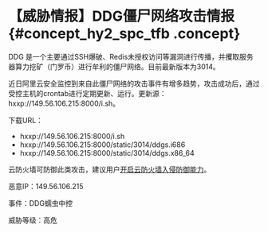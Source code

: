# 【威胁情报】DDG僵尸网络攻击情报 {#concept_hy2_spc_tfb .concept}

DDG 是一个主要通过SSH爆破、Redis未授权访问等漏洞进行传播，并攫取服务器算力挖矿（门罗币）进行牟利的僵尸网络。目前最新版本为3014。

近日阿里云安全监控到来自此僵尸网络的攻击事件有增多趋势，攻击成功后，通过受控主机的crontab进行定期更新、运行。更新源：hxxp://149.56.106.215:8000/i.sh。

下载URL：

-   hxxp://149.56.106.215:8000/i.sh
-   hxxp://149.56.106.215:8000/static/3014/ddgs.i686
-   hxxp://149.56.106.215:8000/static/3014/ddgs.x86\_64

云防火墙可防御此类攻击，建议用户[开启云防火墙入侵防御能力](../../../../cn.zh-CN/最佳实践/云防火墙中控蠕虫防御最佳实践.md#ol_axk_vkt_dfb)。

恶意IP：149.56.106.215

事件：DDG蠕虫中控

威胁等级：高危

